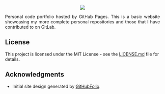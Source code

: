 <p align="center">
  <a href="LICENSE.md">
    <img src="https://img.shields.io/github/license/JakeJMattson/TouchControl.svg">
  </a>
</p>

<p align="justify">
Personal code portfolio hosted by GitHub Pages. This is a basic website showcasing my more complete personal repositories and those that I have contributed to on GitLab.
</p>

## License
This project is licensed under the MIT License - see the [LICENSE.md](LICENSE.md) file for details.

## Acknowledgments
* Initial site design generated by [GitHubFolio](https://githubfolio.herokuapp.com/).
